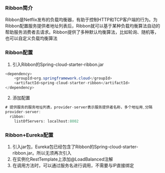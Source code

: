 ### Ribbon简介
Ribbon是Netflix发布的负载均衡器，有助于控制HTTP和TCP客户端的行为。为Ribbon配置服务提供者地址列表后，Ribbon就可以基于某种负载均衡算法自动的帮助服务消费者去请求。Ribbon提供了多种默认均衡算法，比如轮询、随机等，也可以自定义负载均衡算法
### Ribbon配置
1. 引入Ribbon的Spring-cloud-starter-ribbon.jar
```java
<dependency>
    <groupId>org.springframework.cloud</groupId>
    <artifactId>spring-cloud-starter-ribbon</artifactId>
</dependency>
```
2. 添加配置
```java
# 提供服务的服务地址列表，provider-server表示服务提供者名称，多个地址用,分隔
provider-server:
  ribbon:
    listOfServers: localhost:8002
```
### Ribbon+Eureka配置
1. 引入jar包，Eureka包已经包含了Ribbon的Spring-cloud-starter-ribbon.jar。所以无须再次引入
2. 在实例化RestTemplate上添加@LoadBalanced注解
3. 在调用方法时，可以通过服务名进行调用，不需要与IP直接绑定


